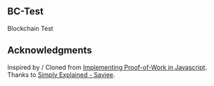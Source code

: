 ## BC-Test
Blockchain Test

## Acknowledgments

Inspired by / Cloned from [Implementing Proof-of-Work in Javascript](https://www.youtube.com/watch?v=zVqczFZr124).  Thanks to [Simply Explained - Savjee](https://www.youtube.com/channel/UCnxrdFPXJMeHru_b4Q_vTPQ).

